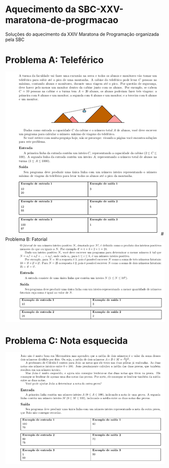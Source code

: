 # Aquecimento da SBC-XXV-maratona-de-progrmacao
Soluções do aquecimento da XXIV Maratona de Programação organizada pela SBC

# Problema A: Teleférico

<img src="/doc/aquecimento/A.png" >
# Problema B: Fatorial

<img src="/doc/aquecimento/B.png" >

# Problema C: Nota esquecida

<img src="/doc/aquecimento/C.png" >
